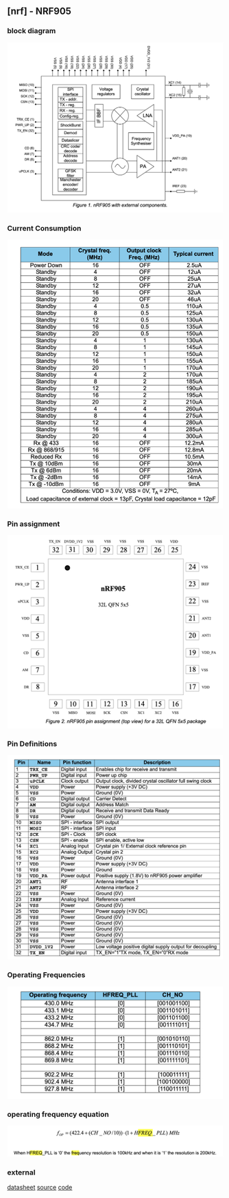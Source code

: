 ## [nrf] - NRF905

### block diagram
![](./img/nrf905_block_diagram.png)

### Current Consumption

![](./img/nrf905_current_consumption.png)


### Pin assignment

![](./img/nrf905_pin_assignment.png)
### Pin Definitions
![](./img/nrf905_pin_function.png)


### Operating Frequencies
![](./img/nrf905_operating_frequencies.png)

### operating frequency equation
![](./img/nrf905_frequency_HFREQ_PLL_equation.png)

### external
[datasheet](https://www.mouser.tw/datasheet/2/297/NRSAS00107_1-2559891.pdf)
[source](https://shop.cpu.com.tw/product/55262/info/)
[code](https://drive.google.com/file/d/1dgyUIex2EPk6OyRiL0WxBJh3BXYMJS0j/view)